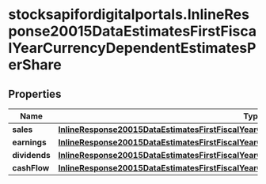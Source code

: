 # stocksapifordigitalportals.InlineResponse20015DataEstimatesFirstFiscalYearCurrencyDependentEstimatesPerShare

## Properties

Name | Type | Description | Notes
------------ | ------------- | ------------- | -------------
**sales** | [**InlineResponse20015DataEstimatesFirstFiscalYearCurrencyDependentEstimatesPerShareSales**](InlineResponse20015DataEstimatesFirstFiscalYearCurrencyDependentEstimatesPerShareSales.md) |  | [optional] 
**earnings** | [**InlineResponse20015DataEstimatesFirstFiscalYearCurrencyDependentEstimatesPerShareEarnings**](InlineResponse20015DataEstimatesFirstFiscalYearCurrencyDependentEstimatesPerShareEarnings.md) |  | [optional] 
**dividends** | [**InlineResponse20015DataEstimatesFirstFiscalYearCurrencyDependentEstimatesPerShareDividends**](InlineResponse20015DataEstimatesFirstFiscalYearCurrencyDependentEstimatesPerShareDividends.md) |  | [optional] 
**cashFlow** | [**InlineResponse20015DataEstimatesFirstFiscalYearCurrencyDependentEstimatesPerShareCashFlow**](InlineResponse20015DataEstimatesFirstFiscalYearCurrencyDependentEstimatesPerShareCashFlow.md) |  | [optional] 


